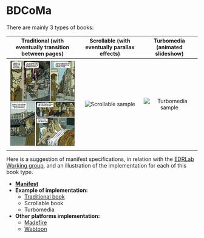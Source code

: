 # BDCoMa

There are mainly 3 types of books:

Traditional (with eventually transition between pages)  |  Scrollable (with eventually parallax effects)  |  Turbomedia (animated slideshow)
:------------------------------------------------------:|:-----------------------------------------------:|:-------------------------------:
![Traditional sample](LeTueur.gif "Traditional sample") | ![Scrollable sample](BrothersBond2.gif "Scrollable sample") | ![Turbomedia sample](Overwatch.gif "Turbomedia sample")


Here is a suggestion of manifest specifications, in relation with the [EDRLab Working group](https://github.com/edrlab/bd-comics-manga), and an illustration of the implementation for each of this book type.

- **[Manifest](manifest.md)**
- **Example of implementation:**
   - [Traditional book](examples/LeTueur/manifest.md)
   - Scrollable book
   - Turbomedia
- **Other platforms implementation:**
   - [Madefire](others/Madefire/index.md)
   - [Webtoon](others/Webtoon/episodeInfo.md)

